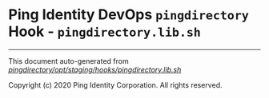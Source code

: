 
# Ping Identity DevOps `pingdirectory` Hook - `pingdirectory.lib.sh`

---
This document auto-generated from _[pingdirectory/opt/staging/hooks/pingdirectory.lib.sh](https://github.com/pingidentity/pingidentity-docker-builds/blob/master/pingdirectory/opt/staging/hooks/pingdirectory.lib.sh)_

Copyright (c) 2020 Ping Identity Corporation. All rights reserved.
